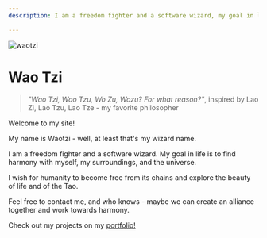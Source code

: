 ```yaml
---
description: I am a freedom fighter and a software wizard, my goal in life is to find harmony with myself, my surroundings and the universe.

---
```


![waotzi](warrior_wizard.jpeg)

# Wao Tzi

> _"Wao Tzi, Wao Tzu, Wo Zu, Wozu? For what reason?"_, inspired by Lao Zi, Lao Tzu, Lao Tze - my favorite philosopher

Welcome to my site!

My name is Waotzi - well, at least that's my wizard name.

I am a freedom fighter and a software wizard. My goal in life is to find harmony with myself, my surroundings, and the universe.

I wish for humanity to become free from its chains and explore the beauty of life and of the Tao.

Feel free to contact me, and who knows - maybe we can create an alliance together and work towards harmony.

Check out my projects on my [portfolio!](/portfolio.html)